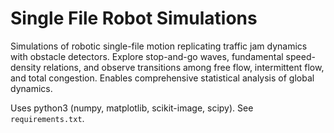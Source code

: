 # Single File Robot Simulations
Simulations of robotic single-file motion replicating traffic jam dynamics with obstacle detectors. Explore stop-and-go waves, fundamental speed-density relations, and observe transitions among free flow, intermittent flow, and total congestion. Enables comprehensive statistical analysis of global dynamics.

Uses python3 (numpy, matplotlib, scikit-image, scipy). See `requirements.txt`.

